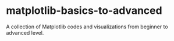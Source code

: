 # matplotlib-basics-to-advanced
A collection of Matplotlib codes and visualizations from beginner to advanced level.
